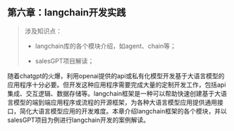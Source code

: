 第六章：langchain开发实践
---------------------

> 涉及知识点：
> 
> *   langchain库的各个模块介绍，如agent、chain等；
>     
> *   salesGPT项目解读；
>     
    

随着chatgpt的火爆，利用openai提供的api或私有化模型开发基于大语言模型的应用程序十分必要。但开发这种应用程序需要完成大量的定制开发工作，包括api集成、交互逻辑、数据存储等。langchain框架是一种可以帮助快速创建基于大语言模型的端到端应用程序或流程的开源框架，为各种大语言模型应用提供通用接口，简化大语言模型应用的开发难度。本章介绍langchain框架的各个模块，并以salesGPT项目为例进行langchain开发的案例解读。